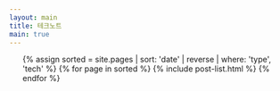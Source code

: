 ```yaml
---
layout: main
title: 테크노트
main: true
---
```


<div class="loading-animation">
<ul class="catalogue">
{% assign sorted = site.pages | sort: 'date' | reverse | where: 'type', 'tech' %}
{% for page in sorted %}
{% include post-list.html %}
{% endfor %}
</ul>
</div>